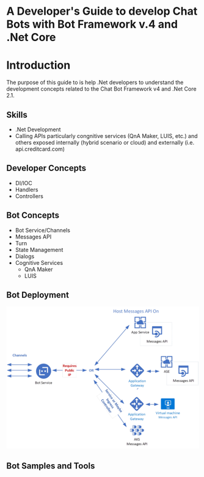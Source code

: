 # A Developer's Guide to develop Chat Bots with Bot Framework v.4 and .Net Core

# Introduction

The purpose of this guide to is help .Net developers to understand the development concepts related to the Chat Bot Framework v4 and .Net Core 2.1.

## Skills

- .Net Development
- Calling APIs particularly congnitive services (QnA Maker, LUIS, etc.) and others exposed internally (hybrid scenario or cloud) and externally (i.e. api.creditcard.com)

## Developer Concepts

- DI/IOC
- Handlers
- Controllers

## Bot Concepts

- Bot Service/Channels
- Messages API
- Turn
- State Management
- Dialogs
- Cognitive Services
  - QnA Maker
  - LUIS

## Bot Deployment

![Bot Deployment](Bot4Deployment.png)

## Bot Samples and Tools
